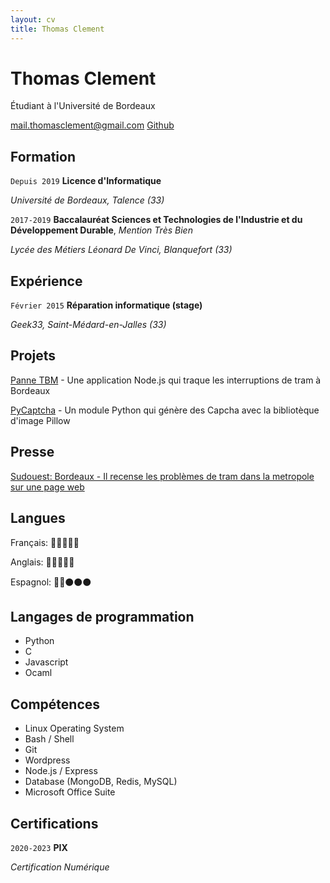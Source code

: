 ```yaml
---
layout: cv
title: Thomas Clement
---
```

# Thomas Clement
Étudiant à l'Université de Bordeaux

<div id="webaddress">
  <a href="mail.thomasclement@gmail.com">mail.thomasclement@gmail.com</a>
  <a href="https://github.com/thclmnt/">Github</a>
</div>

## Formation

`Depuis 2019`
**Licence d'Informatique**

*Université de Bordeaux, Talence (33)*


`2017-2019`
**Baccalauréat Sciences et Technologies de l'Industrie et du Développement Durable**, *Mention Très Bien*

*Lycée des Métiers Léonard De Vinci, Blanquefort (33)*


## Expérience

`Février 2015`
**Réparation informatique (stage)**

*Geek33, Saint-Médard-en-Jalles (33)*

## Projets

<a href="https://github.com/thclmnt/panne-tbm">Panne TBM</a> - Une application Node.js qui traque les interruptions de tram à Bordeaux

<a href="https://github.com/thclmnt/PyCaptcha">PyCaptcha</a> - Un module Python qui génère des Capcha avec la bibliotèque d'image Pillow

## Presse

<a href="https://www.sudouest.fr/gironde/pessac/bordeaux-il-recense-les-problemes-de-tram-dans-la-metropole-sur-une-page-web-1350972.php">Sudouest: Bordeaux - Il recense les problèmes de tram dans la metropole sur une page web</a>

## Langues

Français: 🔵🔵🔵🔵🔵

Anglais: 🔵🔵🔵🔵🔵

Espagnol: 🔵🔵⚫⚫⚫

## Langages de programmation

- Python
- C
- Javascript
- Ocaml

## Compétences

- Linux Operating System
- Bash / Shell
- Git
- Wordpress
- Node.js / Express
- Database (MongoDB, Redis, MySQL)
- Microsoft Office Suite

## Certifications

`2020-2023`
**PIX**

*Certification Numérique*
